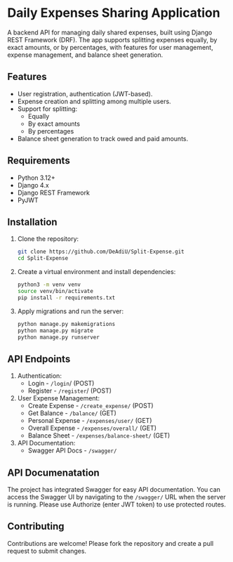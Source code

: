 # Daily Expenses Sharing Application

A backend API for managing daily shared expenses, built using Django REST Framework (DRF). The app supports splitting expenses equally, by exact amounts, or by percentages, with features for user management, expense management, and balance sheet generation.

## Features

- User registration, authentication (JWT-based).
- Expense creation and splitting among multiple users.
- Support for splitting:
  - Equally
  - By exact amounts
  - By percentages
- Balance sheet generation to track owed and paid amounts.

## Requirements

- Python 3.12+
- Django 4.x
- Django REST Framework
- PyJWT

## Installation

1. Clone the repository:

   ```bash
   git clone https://github.com/DeAdiU/Split-Expense.git
   cd Split-Expense

2. Create a virtual environment and install dependencies:
    ```bash
    python3 -m venv venv
    source venv/bin/activate
    pip install -r requirements.txt

3. Apply migrations and run the server:
    ```bash 
    python manage.py makemigrations
    python manage.py migrate
    python manage.py runserver

## API Endpoints

1. Authentication:
    - Login - `/login`/ (POST)
    - Register - `/register`/ (POST)
2. User Expense Management:
    - Create Expense - `/create_expense/` (POST)
    - Get Balance - `/balance/` (GET)
    - Personal Expense - `/expenses/user/` (GET)
    - Overall Expense - `/expenses/overall/` (GET)
    - Balance Sheet - `/expenses/balance-sheet/` (GET)
3. API Documentation:
    - Swagger API Docs - `/swagger/` 

## API Documenatation

The project has integrated Swagger for easy API documentation. You can access the Swagger UI by navigating to the `/swagger/` URL when the server is running. Please use Authorize (enter JWT token) to use protected routes.
    
## Contributing

Contributions are welcome! Please fork the repository and create a pull request to submit changes.
